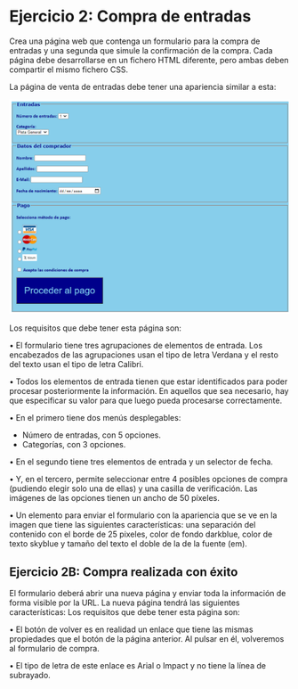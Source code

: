 # Ejercicio 2: Compra de entradas

Crea una página web que contenga un formulario para la compra de entradas y una segunda que simule la confirmación de la compra. Cada página debe desarrollarse en un fichero HTML diferente, pero ambas deben compartir el mismo fichero CSS.

La página de venta de entradas debe tener una apariencia similar a esta:

<img src="assets\Ejercicio_2_Venta_de_entradas.png" alt="Imagen del ej"/> <br>

Los requisitos que debe tener esta página son:

• El formulario tiene tres agrupaciones de elementos de entrada. Los encabezados de las agrupaciones usan el tipo de letra Verdana y el resto del texto usan el tipo de letra Calibri.

• Todos los elementos de entrada tienen que estar identificados para poder procesar posteriormente la información. En aquellos que sea necesario, hay que especificar su valor para que luego pueda procesarse correctamente.

• En el primero tiene dos menús desplegables:
- Número de entradas, con 5 opciones.
- Categorías, con 3 opciones.

• En el segundo tiene tres elementos de entrada y un selector de fecha.

• Y, en el tercero, permite seleccionar entre 4 posibles opciones de compra (pudiendo elegir solo una de ellas) y una casilla de verificación. Las imágenes de las opciones tienen un ancho de 50 píxeles.

• Un elemento para enviar el formulario con la apariencia que se ve en la imagen que tiene las siguientes características: una separación del contenido con el borde de 25 pixeles, color de fondo darkblue, color de texto skyblue y tamaño del texto el doble de la de la fuente (em).

## Ejercicio 2B: Compra realizada con éxito

El formulario deberá abrir una nueva página y enviar toda la información de forma visible por la URL. La nueva página tendrá las siguientes características:
Los requisitos que debe tener esta página son:

• El botón de volver es en realidad un enlace que tiene las mismas propiedades que el botón de la página anterior. Al pulsar en él, volveremos al formulario de compra.

• El tipo de letra de este enlace es Arial o Impact y no tiene la línea de subrayado.
